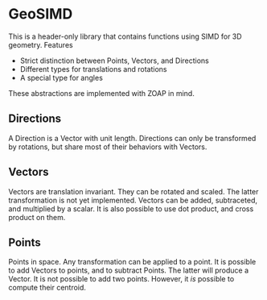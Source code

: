 GeoSIMD
=======
This is a header-only library that contains functions using SIMD for 3D geometry. Features

 * Strict distinction between Points, Vectors, and Directions
 * Different types for translations and rotations
 * A special type for angles

These abstractions are implemented with ZOAP in mind.

Directions
----------
A Direction is a Vector with unit length. Directions can only be transformed by rotations, but share most of their behaviors with Vectors.

Vectors
-------
Vectors are translation invariant. They can be rotated and scaled. The latter transformation is not yet implemented. Vectors can be added, subtraceted, and multiplied by a scalar. It is also possible to use dot product, and cross product on them.

Points
------
Points in space. Any transformation can be applied to a point. It is possible to add Vectors to points, and to subtract Points. The latter will produce a Vector. It is not possible to add two points. However, it *is* possible to compute their centroid.
